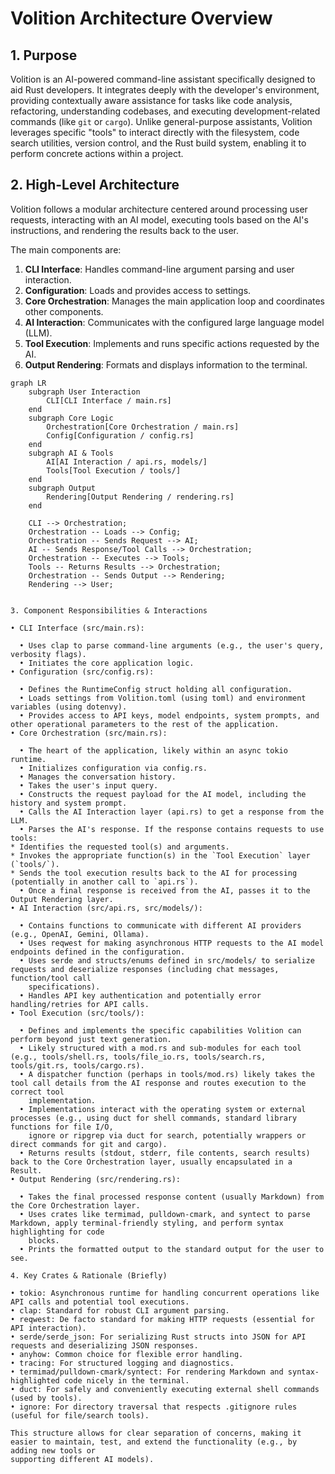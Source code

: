 # Volition Architecture Overview

## 1. Purpose

Volition is an AI-powered command-line assistant specifically designed to aid Rust developers. It integrates deeply with the developer's environment, providing contextually aware assistance for tasks like code analysis, refactoring, understanding codebases, and executing development-related commands (like `git` or `cargo`). Unlike general-purpose assistants, Volition leverages specific "tools" to interact directly with the filesystem, code search utilities, version control, and the Rust build system, enabling it to perform concrete actions within a project.

## 2. High-Level Architecture

Volition follows a modular architecture centered around processing user requests, interacting with an AI model, executing tools based on the AI's instructions, and rendering the results back to the user.

The main components are:

1.  **CLI Interface**: Handles command-line argument parsing and user interaction.
2.  **Configuration**: Loads and provides access to settings.
3.  **Core Orchestration**: Manages the main application loop and coordinates other components.
4.  **AI Interaction**: Communicates with the configured large language model (LLM).
5.  **Tool Execution**: Implements and runs specific actions requested by the AI.
6.  **Output Rendering**: Formats and displays information to the terminal.

```mermaid
graph LR
    subgraph User Interaction
        CLI[CLI Interface / main.rs]
    end
    subgraph Core Logic
        Orchestration[Core Orchestration / main.rs]
        Config[Configuration / config.rs]
    end
    subgraph AI & Tools
        AI[AI Interaction / api.rs, models/]
        Tools[Tool Execution / tools/]
    end
    subgraph Output
        Rendering[Output Rendering / rendering.rs]
    end

    CLI --> Orchestration;
    Orchestration -- Loads --> Config;
    Orchestration -- Sends Request --> AI;
    AI -- Sends Response/Tool Calls --> Orchestration;
    Orchestration -- Executes --> Tools;
    Tools -- Returns Results --> Orchestration;
    Orchestration -- Sends Output --> Rendering;
    Rendering --> User;


3. Component Responsibilities & Interactions

• CLI Interface (src/main.rs):

  • Uses clap to parse command-line arguments (e.g., the user's query, verbosity flags).
  • Initiates the core application logic.
• Configuration (src/config.rs):

  • Defines the RuntimeConfig struct holding all configuration.
  • Loads settings from Volition.toml (using toml) and environment variables (using dotenvy).
  • Provides access to API keys, model endpoints, system prompts, and other operational parameters to the rest of the application.
• Core Orchestration (src/main.rs):

  • The heart of the application, likely within an async tokio runtime.
  • Initializes configuration via config.rs.
  • Manages the conversation history.
  • Takes the user's input query.
  • Constructs the request payload for the AI model, including the history and system prompt.
  • Calls the AI Interaction layer (api.rs) to get a response from the LLM.
  • Parses the AI's response. If the response contains requests to use tools:
* Identifies the requested tool(s) and arguments.
* Invokes the appropriate function(s) in the `Tool Execution` layer (`tools/`).
* Sends the tool execution results back to the AI for processing (potentially in another call to `api.rs`).
  • Once a final response is received from the AI, passes it to the Output Rendering layer.
• AI Interaction (src/api.rs, src/models/):

  • Contains functions to communicate with different AI providers (e.g., OpenAI, Gemini, Ollama).
  • Uses reqwest for making asynchronous HTTP requests to the AI model endpoints defined in the configuration.
  • Uses serde and structs/enums defined in src/models/ to serialize requests and deserialize responses (including chat messages, function/tool call
    specifications).
  • Handles API key authentication and potentially error handling/retries for API calls.
• Tool Execution (src/tools/):

  • Defines and implements the specific capabilities Volition can perform beyond just text generation.
  • Likely structured with a mod.rs and sub-modules for each tool (e.g., tools/shell.rs, tools/file_io.rs, tools/search.rs, tools/git.rs, tools/cargo.rs).
  • A dispatcher function (perhaps in tools/mod.rs) likely takes the tool call details from the AI response and routes execution to the correct tool
    implementation.
  • Implementations interact with the operating system or external processes (e.g., using duct for shell commands, standard library functions for file I/O,
    ignore or ripgrep via duct for search, potentially wrappers or direct commands for git and cargo).
  • Returns results (stdout, stderr, file contents, search results) back to the Core Orchestration layer, usually encapsulated in a Result.
• Output Rendering (src/rendering.rs):

  • Takes the final processed response content (usually Markdown) from the Core Orchestration layer.
  • Uses crates like termimad, pulldown-cmark, and syntect to parse Markdown, apply terminal-friendly styling, and perform syntax highlighting for code
    blocks.
  • Prints the formatted output to the standard output for the user to see.

4. Key Crates & Rationale (Briefly)

• tokio: Asynchronous runtime for handling concurrent operations like API calls and potential tool executions.
• clap: Standard for robust CLI argument parsing.
• reqwest: De facto standard for making HTTP requests (essential for API interaction).
• serde/serde_json: For serializing Rust structs into JSON for API requests and deserializing JSON responses.
• anyhow: Common choice for flexible error handling.
• tracing: For structured logging and diagnostics.
• termimad/pulldown-cmark/syntect: For rendering Markdown and syntax-highlighted code nicely in the terminal.
• duct: For safely and conveniently executing external shell commands (used by tools).
• ignore: For directory traversal that respects .gitignore rules (useful for file/search tools).

This structure allows for clear separation of concerns, making it easier to maintain, test, and extend the functionality (e.g., by adding new tools or
supporting different AI models).